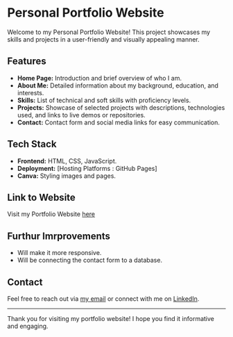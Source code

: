 # Personal Portfolio Website

Welcome to my Personal Portfolio Website! This project showcases my skills and projects  in a user-friendly and visually appealing manner.

## Features

- **Home Page:** Introduction and brief overview of who I am.
- **About Me:** Detailed information about my background, education, and interests.
- **Skills:** List of technical and soft skills with proficiency levels.
- **Projects:** Showcase of selected projects with descriptions, technologies used, and links to live demos or repositories.
- **Contact:** Contact form and social media links for easy communication.

## Tech Stack

- **Frontend:** HTML, CSS, JavaScript.
- **Deployment:** [Hosting Platforms : GitHub Pages]
- **Canva:** Styling images and pages.

## Link to Website

Visit my Portfolio Website [here](http://personalportfolio.in/)

## Furthur Imrprovements

- Will make it more responsive.
- Will be connecting the contact form to a database.

## Contact

Feel free to reach out via [my email](mailto:aishsharma1102@gmail.com) or connect with me on [LinkedIn](https://www.linkedin.com/in/aishwarya-sharma-a0316a306/).

---

Thank you for visiting my portfolio website! I hope you find it informative and engaging.
